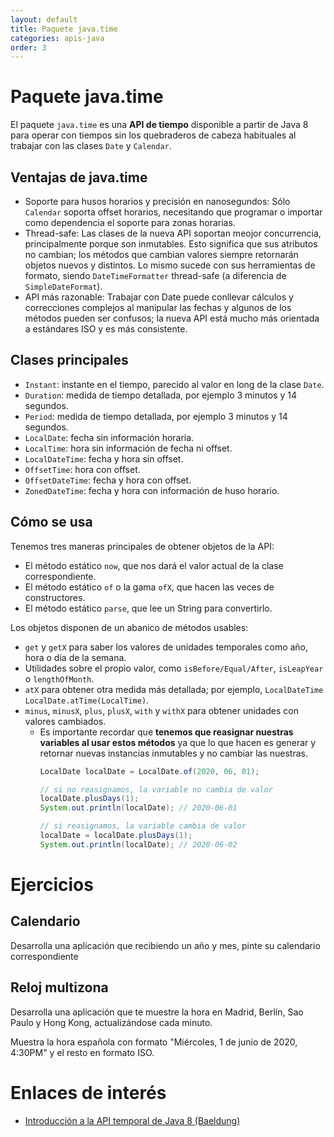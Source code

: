 ```yaml
---
layout: default
title: Paquete java.time
categories: apis-java
order: 3
---
```


# Paquete java.time

El paquete `java.time` es una **API de tiempo** disponible a partir de Java 8 para operar con tiempos 
sin los quebraderos de cabeza habituales al trabajar con las clases `Date` y `Calendar`.

## Ventajas de java.time

* Soporte para husos horarios y precisión en nanosegundos: Sólo `Calendar` soporta offset horarios, 
  necesitando que programar o importar como dependencia el soporte para zonas horarias.
* Thread-safe: Las clases de la nueva API soportan meojor concurrencia, principalmente porque son inmutables. 
  Esto significa que sus atributos no cambian; los métodos que cambian valores siempre retornarán objetos nuevos y distintos.
  Lo mismo sucede con sus herramientas de formato, siendo `DateTimeFormatter` thread-safe (a diferencia de `SimpleDateFormat`).
* API más razonable: Trabajar con Date puede conllevar cálculos y correcciones complejos al manipular las fechas
  y algunos de los métodos pueden ser confusos; la nueva API está mucho más orientada a estándares ISO y es más consistente.
  
## Clases principales

* `Instant`: instante en el tiempo, parecido al valor en long de la clase `Date`.
* `Duration`: medida de tiempo detallada, por ejemplo 3 minutos y 14 segundos.
* `Period`: medida de tiempo detallada, por ejemplo 3 minutos y 14 segundos.
* `LocalDate`: fecha sin información horaria.
* `LocalTime`: hora sin información de fecha ni offset.
* `LocalDateTime`: fecha y hora sin offset.
* `OffsetTime`: hora con offset.
* `OffsetDateTime`: fecha y hora con offset.
* `ZonedDateTime`: fecha y hora con información de huso horario.

## Cómo se usa

Tenemos tres maneras principales de obtener objetos de la API:
* El método estático `now`, que nos dará el valor actual de la clase correspondiente.
* El método estático `of` o la gama `ofX`, que hacen las veces de constructores.
* El método estático `parse`, que lee un String para convertirlo.

Los objetos disponen de un abanico de métodos usables:
* `get` y `getX` para saber los valores de unidades temporales como año, hora o día de la semana.
* Utilidades sobre el propio valor, como `isBefore/Equal/After`, `isLeapYear` o `lengthOfMonth`.
* `atX` para obtener otra medida más detallada; por ejemplo, `LocalDateTime LocalDate.atTime(LocalTime)`.
* `minus`, `minusX`, `plus`, `plusX`, `with` y `withX` para obtener unidades con valores cambiados. 
  * Es importante recordar que **tenemos que reasignar nuestras variables al usar estos métodos** 
    ya que lo que hacen es generar y retornar nuevas instancias inmutables y no cambiar las nuestras.
    ```java
    LocalDate localDate = LocalDate.of(2020, 06, 01);
    
    // si no reasignamos, la variable no cambia de valor
    localDate.plusDays(1);
    System.out.println(localDate); // 2020-06-01
    
    // si reasignamos, la variable cambia de valor
    localDate = localDate.plusDays(1);
    System.out.println(localDate); // 2020-06-02
    ```

# Ejercicios

## Calendario

Desarrolla una aplicación que recibiendo un año y mes, pinte su calendario correspondiente

## Reloj multizona

Desarrolla una aplicación que te muestre la hora en Madrid, Berlín, Sao Paulo y Hong Kong, actualizándose cada minuto.

Muestra la hora española con formato "Miércoles, 1 de junio de 2020, 4:30PM" y el resto en formato ISO.

# Enlaces de interés
* [Introducción a la API temporal de Java 8 (Baeldung)](https://www.baeldung.com/java-8-date-time-intro)
